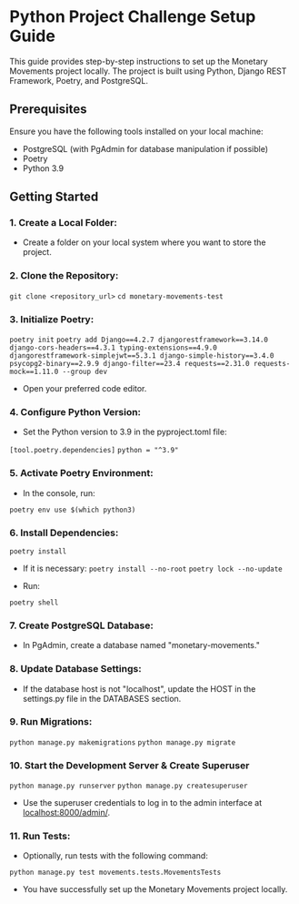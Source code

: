 # Python Project Challenge Setup Guide

This guide provides step-by-step instructions to set up the Monetary Movements project locally. The project is built using Python, Django REST Framework, Poetry, and PostgreSQL.

## Prerequisites

Ensure you have the following tools installed on your local machine:
- PostgreSQL (with PgAdmin for database manipulation if possible)
- Poetry
- Python 3.9

## Getting Started

### 1. Create a Local Folder:

- Create a folder on your local system where you want to store the project.

### 2. Clone the Repository:

```git clone <repository_url>```
```cd monetary-movements-test```

### 3. Initialize Poetry:

```poetry init```
```poetry add Django==4.2.7 djangorestframework==3.14.0 django-cors-headers==4.3.1 typing-extensions==4.9.0 djangorestframework-simplejwt==5.3.1 django-simple-history==3.4.0 psycopg2-binary==2.9.9 django-filter==23.4 requests==2.31.0 requests-mock==1.11.0 --group dev```

- Open your preferred code editor.

### 4. Configure Python Version:

- Set the Python version to 3.9 in the pyproject.toml file:

```[tool.poetry.dependencies]```
```python = "^3.9"```

### 5. Activate Poetry Environment:

- In the console, run:

```poetry env use $(which python3)```

### 6. Install Dependencies:

```poetry install```

- If it is necessary:
```poetry install --no-root```
```poetry lock --no-update```

- Run:

```poetry shell```

### 7. Create PostgreSQL Database:

- In PgAdmin, create a database named "monetary-movements."

### 8. Update Database Settings:

- If the database host is not "localhost", update the HOST in the settings.py file in the DATABASES section.

### 9. Run Migrations:

```python manage.py makemigrations```
```python manage.py migrate```

### 10. Start the Development Server & Create Superuser

```python manage.py runserver```
```python manage.py createsuperuser```
- Use the superuser credentials to log in to the admin interface at [localhost:8000/admin/](localhost:8000/admin/).

### 11. Run Tests:

- Optionally, run tests with the following command:

```python manage.py test movements.tests.MovementsTests```

- You have successfully set up the Monetary Movements project locally.
